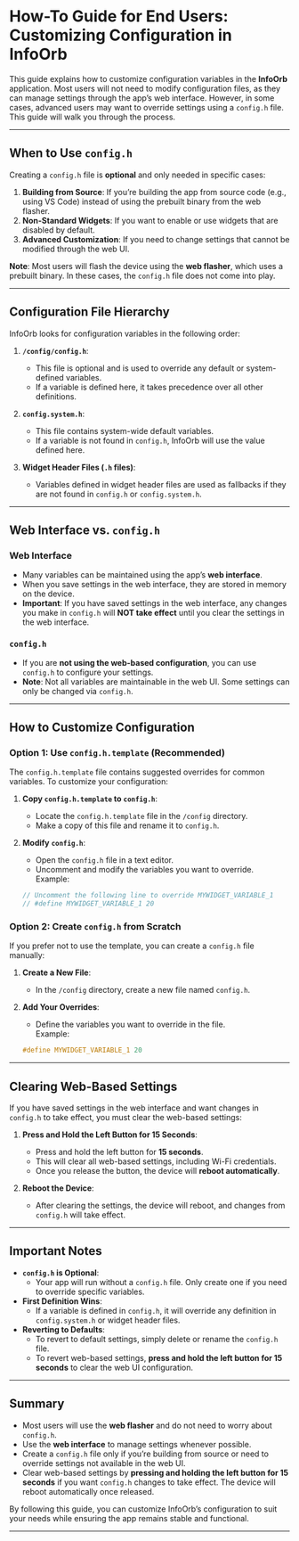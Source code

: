 # How-To Guide for End Users: Customizing Configuration in InfoOrb

This guide explains how to customize configuration variables in the **InfoOrb** application. Most users will not need to modify configuration files, as they can manage settings through the app’s web interface. However, in some cases, advanced users may want to override settings using a `config.h` file. This guide will walk you through the process.

---

## When to Use `config.h`

Creating a `config.h` file is **optional** and only needed in specific cases:

1. **Building from Source**: If you’re building the app from source code (e.g., using VS Code) instead of using the prebuilt binary from the web flasher.
2. **Non-Standard Widgets**: If you want to enable or use widgets that are disabled by default.
3. **Advanced Customization**: If you need to change settings that cannot be modified through the web UI.

**Note**: Most users will flash the device using the **web flasher**, which uses a prebuilt binary. In these cases, the `config.h` file does not come into play.

---

## Configuration File Hierarchy

InfoOrb looks for configuration variables in the following order:

1. **`/config/config.h`**:

   - This file is optional and is used to override any default or system-defined variables.
   - If a variable is defined here, it takes precedence over all other definitions.

2. **`config.system.h`**:

   - This file contains system-wide default variables.
   - If a variable is not found in `config.h`, InfoOrb will use the value defined here.

3. **Widget Header Files (`.h` files)**:
   - Variables defined in widget header files are used as fallbacks if they are not found in `config.h` or `config.system.h`.

---

## Web Interface vs. `config.h`

### Web Interface

- Many variables can be maintained using the app’s **web interface**.
- When you save settings in the web interface, they are stored in memory on the device.
- **Important**: If you have saved settings in the web interface, any changes you make in `config.h` will **NOT take effect** until you clear the settings in the web interface.

### `config.h`

- If you are **not using the web-based configuration**, you can use `config.h` to configure your settings.
- **Note**: Not all variables are maintainable in the web UI. Some settings can only be changed via `config.h`.

---

## How to Customize Configuration

### Option 1: Use `config.h.template` (Recommended)

The `config.h.template` file contains suggested overrides for common variables. To customize your configuration:

1. **Copy `config.h.template` to `config.h`**:

   - Locate the `config.h.template` file in the `/config` directory.
   - Make a copy of this file and rename it to `config.h`.

2. **Modify `config.h`**:
   - Open the `config.h` file in a text editor.
   - Uncomment and modify the variables you want to override.  
     Example:
   ```c++
   // Uncomment the following line to override MYWIDGET_VARIABLE_1
   // #define MYWIDGET_VARIABLE_1 20
   ```

### Option 2: Create `config.h` from Scratch

If you prefer not to use the template, you can create a `config.h` file manually:

1. **Create a New File**:

   - In the `/config` directory, create a new file named `config.h`.

2. **Add Your Overrides**:
   - Define the variables you want to override in the file.  
     Example:
   ```c++
   #define MYWIDGET_VARIABLE_1 20
   ```

---

## Clearing Web-Based Settings

If you have saved settings in the web interface and want changes in `config.h` to take effect, you must clear the web-based settings:

1. **Press and Hold the Left Button for 15 Seconds**:

   - Press and hold the left button for **15 seconds**.
   - This will clear all web-based settings, including Wi-Fi credentials.
   - Once you release the button, the device will **reboot automatically**.

2. **Reboot the Device**:
   - After clearing the settings, the device will reboot, and changes from `config.h` will take effect.

---

## Important Notes

- **`config.h` is Optional**:
  - Your app will run without a `config.h` file. Only create one if you need to override specific variables.
- **First Definition Wins**:
  - If a variable is defined in `config.h`, it will override any definition in `config.system.h` or widget header files.
- **Reverting to Defaults**:
  - To revert to default settings, simply delete or rename the `config.h` file.
  - To revert web-based settings, **press and hold the left button for 15 seconds** to clear the web UI configuration.

---

## Summary

- Most users will use the **web flasher** and do not need to worry about `config.h`.
- Use the **web interface** to manage settings whenever possible.
- Create a `config.h` file only if you’re building from source or need to override settings not available in the web UI.
- Clear web-based settings by **pressing and holding the left button for 15 seconds** if you want `config.h` changes to take effect. The device will reboot automatically once released.

By following this guide, you can customize InfoOrb’s configuration to suit your needs while ensuring the app remains stable and functional.

---
